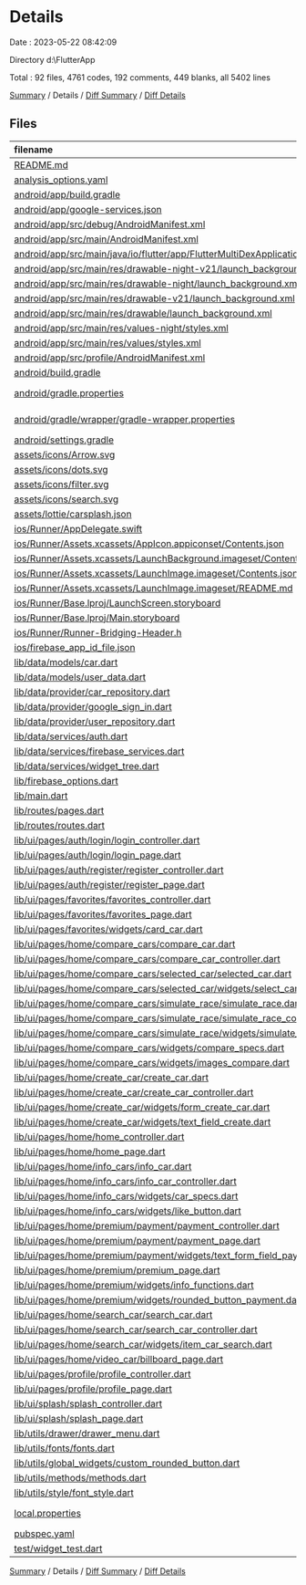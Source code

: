 # Details

Date : 2023-05-22 08:42:09

Directory d:\\FlutterApp

Total : 92 files,  4761 codes, 192 comments, 449 blanks, all 5402 lines

[Summary](results.md) / Details / [Diff Summary](diff.md) / [Diff Details](diff-details.md)

## Files
| filename | language | code | comment | blank | total |
| :--- | :--- | ---: | ---: | ---: | ---: |
| [README.md](/README.md) | Markdown | 1 | 0 | 0 | 1 |
| [analysis_options.yaml](/analysis_options.yaml) | YAML | 3 | 23 | 4 | 30 |
| [android/app/build.gradle](/android/app/build.gradle) | Groovy | 54 | 5 | 13 | 72 |
| [android/app/google-services.json](/android/app/google-services.json) | JSON | 39 | 0 | 0 | 39 |
| [android/app/src/debug/AndroidManifest.xml](/android/app/src/debug/AndroidManifest.xml) | XML | 4 | 4 | 1 | 9 |
| [android/app/src/main/AndroidManifest.xml](/android/app/src/main/AndroidManifest.xml) | XML | 30 | 6 | 2 | 38 |
| [android/app/src/main/java/io/flutter/app/FlutterMultiDexApplication.java](/android/app/src/main/java/io/flutter/app/FlutterMultiDexApplication.java) | Java | 13 | 9 | 4 | 26 |
| [android/app/src/main/res/drawable-night-v21/launch_background.xml](/android/app/src/main/res/drawable-night-v21/launch_background.xml) | XML | 6 | 0 | 1 | 7 |
| [android/app/src/main/res/drawable-night/launch_background.xml](/android/app/src/main/res/drawable-night/launch_background.xml) | XML | 6 | 0 | 1 | 7 |
| [android/app/src/main/res/drawable-v21/launch_background.xml](/android/app/src/main/res/drawable-v21/launch_background.xml) | XML | 9 | 0 | 1 | 10 |
| [android/app/src/main/res/drawable/launch_background.xml](/android/app/src/main/res/drawable/launch_background.xml) | XML | 9 | 0 | 1 | 10 |
| [android/app/src/main/res/values-night/styles.xml](/android/app/src/main/res/values-night/styles.xml) | XML | 13 | 9 | 1 | 23 |
| [android/app/src/main/res/values/styles.xml](/android/app/src/main/res/values/styles.xml) | XML | 13 | 9 | 1 | 23 |
| [android/app/src/profile/AndroidManifest.xml](/android/app/src/profile/AndroidManifest.xml) | XML | 4 | 4 | 1 | 9 |
| [android/build.gradle](/android/build.gradle) | Groovy | 27 | 0 | 5 | 32 |
| [android/gradle.properties](/android/gradle.properties) | Java Properties | 3 | 0 | 1 | 4 |
| [android/gradle/wrapper/gradle-wrapper.properties](/android/gradle/wrapper/gradle-wrapper.properties) | Java Properties | 5 | 0 | 1 | 6 |
| [android/settings.gradle](/android/settings.gradle) | Groovy | 8 | 0 | 4 | 12 |
| [assets/icons/Arrow.svg](/assets/icons/Arrow.svg) | XML | 7 | 0 | 0 | 7 |
| [assets/icons/dots.svg](/assets/icons/dots.svg) | XML | 4 | 0 | 0 | 4 |
| [assets/icons/filter.svg](/assets/icons/filter.svg) | XML | 24 | 0 | 0 | 24 |
| [assets/icons/search.svg](/assets/icons/search.svg) | XML | 4 | 0 | 0 | 4 |
| [assets/lottie/carsplash.json](/assets/lottie/carsplash.json) | JSON | 1 | 0 | 0 | 1 |
| [ios/Runner/AppDelegate.swift](/ios/Runner/AppDelegate.swift) | Swift | 12 | 0 | 2 | 14 |
| [ios/Runner/Assets.xcassets/AppIcon.appiconset/Contents.json](/ios/Runner/Assets.xcassets/AppIcon.appiconset/Contents.json) | JSON | 122 | 0 | 1 | 123 |
| [ios/Runner/Assets.xcassets/LaunchBackground.imageset/Contents.json](/ios/Runner/Assets.xcassets/LaunchBackground.imageset/Contents.json) | JSON | 21 | 0 | 1 | 22 |
| [ios/Runner/Assets.xcassets/LaunchImage.imageset/Contents.json](/ios/Runner/Assets.xcassets/LaunchImage.imageset/Contents.json) | JSON | 23 | 0 | 1 | 24 |
| [ios/Runner/Assets.xcassets/LaunchImage.imageset/README.md](/ios/Runner/Assets.xcassets/LaunchImage.imageset/README.md) | Markdown | 3 | 0 | 2 | 5 |
| [ios/Runner/Base.lproj/LaunchScreen.storyboard](/ios/Runner/Base.lproj/LaunchScreen.storyboard) | XML | 43 | 1 | 1 | 45 |
| [ios/Runner/Base.lproj/Main.storyboard](/ios/Runner/Base.lproj/Main.storyboard) | XML | 25 | 1 | 1 | 27 |
| [ios/Runner/Runner-Bridging-Header.h](/ios/Runner/Runner-Bridging-Header.h) | C++ | 1 | 0 | 1 | 2 |
| [ios/firebase_app_id_file.json](/ios/firebase_app_id_file.json) | JSON | 7 | 0 | 0 | 7 |
| [lib/data/models/car.dart](/lib/data/models/car.dart) | Dart | 53 | 0 | 6 | 59 |
| [lib/data/models/user_data.dart](/lib/data/models/user_data.dart) | Dart | 41 | 0 | 8 | 49 |
| [lib/data/provider/car_repository.dart](/lib/data/provider/car_repository.dart) | Dart | 186 | 0 | 17 | 203 |
| [lib/data/provider/google_sign_in.dart](/lib/data/provider/google_sign_in.dart) | Dart | 21 | 0 | 6 | 27 |
| [lib/data/provider/user_repository.dart](/lib/data/provider/user_repository.dart) | Dart | 53 | 0 | 15 | 68 |
| [lib/data/services/auth.dart](/lib/data/services/auth.dart) | Dart | 32 | 0 | 11 | 43 |
| [lib/data/services/firebase_services.dart](/lib/data/services/firebase_services.dart) | Dart | 116 | 0 | 19 | 135 |
| [lib/data/services/widget_tree.dart](/lib/data/services/widget_tree.dart) | Dart | 24 | 0 | 4 | 28 |
| [lib/firebase_options.dart](/lib/firebase_options.dart) | Dart | 54 | 12 | 4 | 70 |
| [lib/main.dart](/lib/main.dart) | Dart | 46 | 0 | 5 | 51 |
| [lib/routes/pages.dart](/lib/routes/pages.dart) | Dart | 36 | 0 | 3 | 39 |
| [lib/routes/routes.dart](/lib/routes/routes.dart) | Dart | 17 | 15 | 6 | 38 |
| [lib/ui/pages/auth/login/login_controller.dart](/lib/ui/pages/auth/login/login_controller.dart) | Dart | 32 | 0 | 7 | 39 |
| [lib/ui/pages/auth/login/login_page.dart](/lib/ui/pages/auth/login/login_page.dart) | Dart | 131 | 0 | 11 | 142 |
| [lib/ui/pages/auth/register/register_controller.dart](/lib/ui/pages/auth/register/register_controller.dart) | Dart | 30 | 0 | 4 | 34 |
| [lib/ui/pages/auth/register/register_page.dart](/lib/ui/pages/auth/register/register_page.dart) | Dart | 199 | 0 | 8 | 207 |
| [lib/ui/pages/favorites/favorites_controller.dart](/lib/ui/pages/favorites/favorites_controller.dart) | Dart | 23 | 0 | 9 | 32 |
| [lib/ui/pages/favorites/favorites_page.dart](/lib/ui/pages/favorites/favorites_page.dart) | Dart | 122 | 0 | 7 | 129 |
| [lib/ui/pages/favorites/widgets/card_car.dart](/lib/ui/pages/favorites/widgets/card_car.dart) | Dart | 92 | 0 | 4 | 96 |
| [lib/ui/pages/home/compare_cars/compare_car.dart](/lib/ui/pages/home/compare_cars/compare_car.dart) | Dart | 207 | 0 | 9 | 216 |
| [lib/ui/pages/home/compare_cars/compare_car_controller.dart](/lib/ui/pages/home/compare_cars/compare_car_controller.dart) | Dart | 15 | 0 | 5 | 20 |
| [lib/ui/pages/home/compare_cars/selected_car/selected_car.dart](/lib/ui/pages/home/compare_cars/selected_car/selected_car.dart) | Dart | 65 | 0 | 6 | 71 |
| [lib/ui/pages/home/compare_cars/selected_car/widgets/select_car.dart](/lib/ui/pages/home/compare_cars/selected_car/widgets/select_car.dart) | Dart | 97 | 0 | 4 | 101 |
| [lib/ui/pages/home/compare_cars/simulate_race/simulate_race.dart](/lib/ui/pages/home/compare_cars/simulate_race/simulate_race.dart) | Dart | 109 | 0 | 15 | 124 |
| [lib/ui/pages/home/compare_cars/simulate_race/simulate_race_controller.dart](/lib/ui/pages/home/compare_cars/simulate_race/simulate_race_controller.dart) | Dart | 100 | 0 | 12 | 112 |
| [lib/ui/pages/home/compare_cars/simulate_race/widgets/simulate_specs.dart](/lib/ui/pages/home/compare_cars/simulate_race/widgets/simulate_specs.dart) | Dart | 107 | 1 | 4 | 112 |
| [lib/ui/pages/home/compare_cars/widgets/compare_specs.dart](/lib/ui/pages/home/compare_cars/widgets/compare_specs.dart) | Dart | 8 | 0 | 4 | 12 |
| [lib/ui/pages/home/compare_cars/widgets/images_compare.dart](/lib/ui/pages/home/compare_cars/widgets/images_compare.dart) | Dart | 96 | 0 | 4 | 100 |
| [lib/ui/pages/home/create_car/create_car.dart](/lib/ui/pages/home/create_car/create_car.dart) | Dart | 32 | 0 | 5 | 37 |
| [lib/ui/pages/home/create_car/create_car_controller.dart](/lib/ui/pages/home/create_car/create_car_controller.dart) | Dart | 15 | 0 | 3 | 18 |
| [lib/ui/pages/home/create_car/widgets/form_create_car.dart](/lib/ui/pages/home/create_car/widgets/form_create_car.dart) | Dart | 164 | 0 | 3 | 167 |
| [lib/ui/pages/home/create_car/widgets/text_field_create.dart](/lib/ui/pages/home/create_car/widgets/text_field_create.dart) | Dart | 35 | 0 | 3 | 38 |
| [lib/ui/pages/home/home_controller.dart](/lib/ui/pages/home/home_controller.dart) | Dart | 9 | 0 | 6 | 15 |
| [lib/ui/pages/home/home_page.dart](/lib/ui/pages/home/home_page.dart) | Dart | 197 | 5 | 9 | 211 |
| [lib/ui/pages/home/info_cars/info_car.dart](/lib/ui/pages/home/info_cars/info_car.dart) | Dart | 259 | 1 | 8 | 268 |
| [lib/ui/pages/home/info_cars/info_car_controller.dart](/lib/ui/pages/home/info_cars/info_car_controller.dart) | Dart | 92 | 1 | 11 | 104 |
| [lib/ui/pages/home/info_cars/widgets/car_specs.dart](/lib/ui/pages/home/info_cars/widgets/car_specs.dart) | Dart | 120 | 0 | 4 | 124 |
| [lib/ui/pages/home/info_cars/widgets/like_button.dart](/lib/ui/pages/home/info_cars/widgets/like_button.dart) | Dart | 23 | 0 | 4 | 27 |
| [lib/ui/pages/home/premium/payment/payment_controller.dart](/lib/ui/pages/home/premium/payment/payment_controller.dart) | Dart | 9 | 0 | 2 | 11 |
| [lib/ui/pages/home/premium/payment/payment_page.dart](/lib/ui/pages/home/premium/payment/payment_page.dart) | Dart | 107 | 0 | 6 | 113 |
| [lib/ui/pages/home/premium/payment/widgets/text_form_field_payment.dart](/lib/ui/pages/home/premium/payment/widgets/text_form_field_payment.dart) | Dart | 28 | 0 | 3 | 31 |
| [lib/ui/pages/home/premium/premium_page.dart](/lib/ui/pages/home/premium/premium_page.dart) | Dart | 51 | 0 | 5 | 56 |
| [lib/ui/pages/home/premium/widgets/info_functions.dart](/lib/ui/pages/home/premium/widgets/info_functions.dart) | Dart | 30 | 0 | 3 | 33 |
| [lib/ui/pages/home/premium/widgets/rounded_button_payment.dart](/lib/ui/pages/home/premium/widgets/rounded_button_payment.dart) | Dart | 71 | 0 | 3 | 74 |
| [lib/ui/pages/home/search_car/search_car.dart](/lib/ui/pages/home/search_car/search_car.dart) | Dart | 181 | 1 | 11 | 193 |
| [lib/ui/pages/home/search_car/search_car_controller.dart](/lib/ui/pages/home/search_car/search_car_controller.dart) | Dart | 18 | 0 | 10 | 28 |
| [lib/ui/pages/home/search_car/widgets/item_car_search.dart](/lib/ui/pages/home/search_car/widgets/item_car_search.dart) | Dart | 55 | 0 | 5 | 60 |
| [lib/ui/pages/home/video_car/billboard_page.dart](/lib/ui/pages/home/video_car/billboard_page.dart) | Dart | 78 | 1 | 8 | 87 |
| [lib/ui/pages/profile/profile_controller.dart](/lib/ui/pages/profile/profile_controller.dart) | Dart | 11 | 0 | 7 | 18 |
| [lib/ui/pages/profile/profile_page.dart](/lib/ui/pages/profile/profile_page.dart) | Dart | 210 | 0 | 8 | 218 |
| [lib/ui/splash/splash_controller.dart](/lib/ui/splash/splash_controller.dart) | Dart | 30 | 0 | 4 | 34 |
| [lib/ui/splash/splash_page.dart](/lib/ui/splash/splash_page.dart) | Dart | 47 | 0 | 6 | 53 |
| [lib/utils/drawer/drawer_menu.dart](/lib/utils/drawer/drawer_menu.dart) | Dart | 78 | 7 | 8 | 93 |
| [lib/utils/fonts/fonts.dart](/lib/utils/fonts/fonts.dart) | Dart | 9 | 0 | 2 | 11 |
| [lib/utils/global_widgets/custom_rounded_button.dart](/lib/utils/global_widgets/custom_rounded_button.dart) | Dart | 54 | 0 | 3 | 57 |
| [lib/utils/methods/methods.dart](/lib/utils/methods/methods.dart) | Dart | 14 | 0 | 2 | 16 |
| [lib/utils/style/font_style.dart](/lib/utils/style/font_style.dart) | Dart | 8 | 0 | 3 | 11 |
| [local.properties](/local.properties) | Java Properties | 1 | 7 | 1 | 9 |
| [pubspec.yaml](/pubspec.yaml) | YAML | 55 | 60 | 17 | 132 |
| [test/widget_test.dart](/test/widget_test.dart) | Dart | 14 | 10 | 7 | 31 |

[Summary](results.md) / Details / [Diff Summary](diff.md) / [Diff Details](diff-details.md)